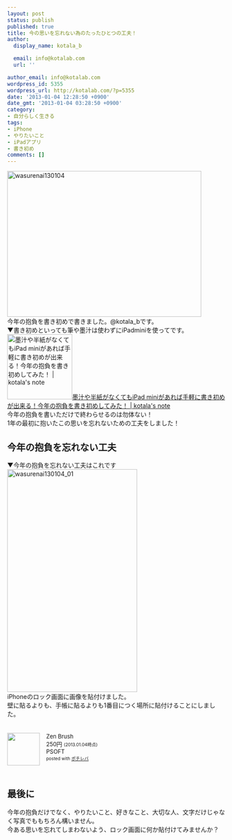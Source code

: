 ```yaml
---
layout: post
status: publish
published: true
title: 今の思いを忘れない為のたったひとつの工夫！
author:
  display_name: kotala_b

  email: info@kotalab.com
  url: ''

author_email: info@kotalab.com
wordpress_id: 5355
wordpress_url: http://kotalab.com/?p=5355
date: '2013-01-04 12:28:50 +0900'
date_gmt: '2013-01-04 03:28:50 +0900'
category:
- 自分らしく生きる
tags:
- iPhone
- やりたいこと
- iPadアプリ
- 書き初め
comments: []
---
```

<p><a href="http://kotalab.com/wp-content/uploads/wasurenai130104.jpg" target="_blank"><img src="http://kotalab.com/wp-content/uploads/wasurenai130104-448x336.jpg" alt="wasurenai130104" width="448" height="336" class="alignnone size-large wp-image-5358" /></a><br />
今年の抱負を書き初めで書きました。@kotala_bです。<br />
▼書き初めといっても筆や墨汁は使わずにiPadminiを使ってです。<br />
<a href="http://kotalab.com/ipad-mini-kakizome" target="_blank"><img  class="alignleft" src="http://kotalab.com/wp-content/uploads/kakizome130102-448x336.jpg" alt="墨汁や半紙がなくてもiPad miniがあれば手軽に書き初めが出来る！今年の抱負を書き初めしてみた！ | kotala's note" width="150" /></a><a href="http://kotalab.com/ipad-mini-kakizome" target="_blank">墨汁や半紙がなくてもiPad miniがあれば手軽に書き初めが出来る！今年の抱負を書き初めしてみた！ | kotala's note</a><br style="clear:both;" />今年の抱負を書いただけで終わらせるのは勿体ない！<br />
1年の最初に抱いたこの思いを忘れないための工夫をしました！<br />
<!--more--></p>
<h2>今年の抱負を忘れない工夫</h2>
<p>▼今年の抱負を忘れない工夫はこれです<br />
<a href="http://kotalab.com/wp-content/uploads/wasurenai130104_01.jpg" target="_blank"><img src="http://kotalab.com/wp-content/uploads/wasurenai130104_01-300x513.jpg" alt="wasurenai130104_01" width="300" height="513" class="alignnone size-medium wp-image-5357" /></a><br />
iPhoneのロック画面に画像を貼付けました。<br />
壁に貼るよりも、手帳に貼るよりも1番目につく場所に貼付けることにしました。</p>
<div class="pochireba" style="text-align:left;font-size:small;padding:20px 0;/zoom: 1;overflow: hidden;"><span class="removed_link" title="http://click.linksynergy.com/fs-bin/click?id=d2yYUp776R4&amp;subid=&amp;offerid=94348.1&amp;type=3&amp;tmpid=3910&amp;RD_PARM1=https%253A%252F%252Fitunes.apple.com%252Fjp%252Fapp%252Fzen-brush%252Fid382200873%253Fmt%253D8%2526uo%253D4"><img src="http://a156.phobos.apple.com/us/r1000/105/Purple/v4/f5/af/68/f5af6879-f9a6-3fc3-8481-c4c1f4e53983/temp..xbgwtqcb.png" width="75" height="75" style="float:left;margin:0 15px 0 0;" class="pochi_img" ></span>
<div class="pochi_info" style="text-align:left;/zoom: 1;overflow: hidden;">
<div class="pochi_name"><span class="removed_link" title="http://click.linksynergy.com/fs-bin/click?id=d2yYUp776R4&amp;subid=&amp;offerid=94348.1&amp;type=3&amp;tmpid=3910&amp;RD_PARM1=https%253A%252F%252Fitunes.apple.com%252Fjp%252Fapp%252Fzen-brush%252Fid382200873%253Fmt%253D8%2526uo%253D4">Zen Brush</span></div>
<div class="pochi_price" style="display:inline;">250円</div>
<div class="pochi_time" style="font-size:x-small;display:inline;">(2013.01.04時点)</div>
<div class="pochi_seller"><span class="removed_link" title="http://click.linksynergy.com/fs-bin/click?id=d2yYUp776R4&amp;subid=&amp;offerid=94348.1&amp;type=3&amp;tmpid=3910&amp;RD_PARM1=https%253A%252F%252Fitunes.apple.com%252Fjp%252Fartist%252Fpsoft%252Fid373752450%253Fuo%253D4">PSOFT</span></div>
<div class="pochi_post" style="font-size:x-small;">posted with <a href="http://pochireba.com">ポチレバ</a></div>
</div>
<div class="pochireba-footer" style="clear: left"></div>
</div>
<h2>最後に</h2>
<p>今年の抱負だけでなく、やりたいこと、好きなこと、大切な人、文字だけじゃなく写真でももちろん構いません。<br />
今ある思いを忘れてしまわないよう、ロック画面に何か貼付けてみませんか？</p>
